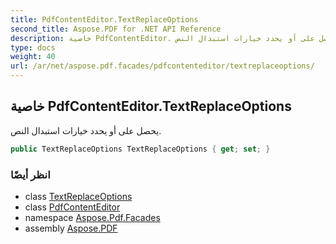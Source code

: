 ```yaml
---
title: PdfContentEditor.TextReplaceOptions
second_title: Aspose.PDF for .NET API Reference
description: خاصية PdfContentEditor. يحصل على أو يحدد خيارات استبدال النص
type: docs
weight: 40
url: /ar/net/aspose.pdf.facades/pdfcontenteditor/textreplaceoptions/
---
```

## خاصية PdfContentEditor.TextReplaceOptions

يحصل على أو يحدد خيارات استبدال النص.

```csharp
public TextReplaceOptions TextReplaceOptions { get; set; }
```

### انظر أيضًا

* class [TextReplaceOptions](../../../aspose.pdf.text/textreplaceoptions/)
* class [PdfContentEditor](../)
* namespace [Aspose.Pdf.Facades](../../../aspose.pdf.facades/)
* assembly [Aspose.PDF](../../../)